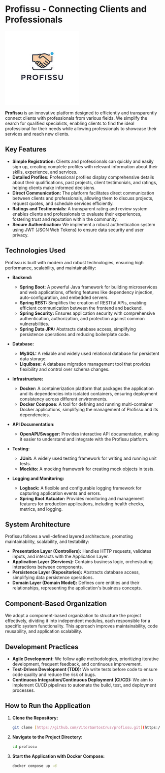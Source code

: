 # **Profissu - Connecting Clients and Professionals**

[![Profissu Logo](src/main/resources/static/profissu.jpeg)](src/main/resources/static/profissu.jpeg)

**Profissu** is an innovative platform designed to efficiently and transparently connect clients with professionals from various fields. We simplify the search for qualified specialists, enabling clients to find the ideal professional for their needs while allowing professionals to showcase their services and reach new clients.

## **Key Features**

* **Simple Registration:** Clients and professionals can quickly and easily sign up, creating complete profiles with relevant information about their skills, experience, and services.
* **Detailed Profiles:** Professional profiles display comprehensive details about their qualifications, past projects, client testimonials, and ratings, helping clients make informed decisions.
* **Direct Communication:** The platform facilitates direct communication between clients and professionals, allowing them to discuss projects, request quotes, and schedule services efficiently.
* **Ratings and Testimonials:** A transparent rating and review system enables clients and professionals to evaluate their experiences, fostering trust and reputation within the community.
* **Secure Authentication:** We implement a robust authentication system using JWT (JSON Web Tokens) to ensure data security and user privacy.

## **Technologies Used**

Profissu is built with modern and robust technologies, ensuring high performance, scalability, and maintainability:

* **Backend:**
    * **Spring Boot:** A powerful Java framework for building microservices and web applications, offering features like dependency injection, auto-configuration, and embedded servers.
    * **Spring REST:** Simplifies the creation of RESTful APIs, enabling efficient communication between the frontend and backend.
    * **Spring Security:** Ensures application security with comprehensive authentication, authorization, and protection against common vulnerabilities.
    * **Spring Data JPA:** Abstracts database access, simplifying persistence operations and reducing boilerplate code.

* **Database:**
    * **MySQL:** A reliable and widely used relational database for persistent data storage.
    * **Liquibase:** A database migration management tool that provides flexibility and control over schema changes.

* **Infrastructure:**
    * **Docker:** A containerization platform that packages the application and its dependencies into isolated containers, ensuring deployment consistency across different environments.
    * **Docker Compose:** A tool for defining and running multi-container Docker applications, simplifying the management of Profissu and its dependencies.

* **API Documentation:**
    * **OpenAPI/Swagger:** Provides interactive API documentation, making it easier to understand and integrate with the Profissu platform.

* **Testing:**
    * **JUnit:** A widely used testing framework for writing and running unit tests.
    * **Mockito:** A mocking framework for creating mock objects in tests.

* **Logging and Monitoring:**
    * **Logback:** A flexible and configurable logging framework for capturing application events and errors.
    * **Spring Boot Actuator:** Provides monitoring and management features for production applications, including health checks, metrics, and logging.

## **System Architecture**

Profissu follows a well-defined layered architecture, promoting maintainability, scalability, and testability:

* **Presentation Layer (Controllers):** Handles HTTP requests, validates inputs, and interacts with the Application Layer.
* **Application Layer (Services):** Contains business logic, orchestrating interactions between components.
* **Persistence Layer (Repositories):** Abstracts database access, simplifying data persistence operations.
* **Domain Layer (Domain Model):** Defines core entities and their relationships, representing the application's business concepts.

## **Component-Based Organization**

We adopt a component-based organization to structure the project effectively, dividing it into independent modules, each responsible for a specific system functionality. This approach improves maintainability, code reusability, and application scalability.

## **Development Practices**

* **Agile Development:** We follow agile methodologies, prioritizing iterative development, frequent feedback, and continuous improvement.
* **Test-Driven Development (TDD):** We write tests before code to ensure code quality and reduce the risk of bugs.  
* **Continuous Integration/Continuous Deployment (CI/CD):** We aim to implement CI/CD pipelines to automate the build, test, and deployment processes.

## **How to Run the Application**

1. **Clone the Repository:**
   ```bash
   git clone [https://github.com/VitorSantosCruz/profissu.git](https://github.com/VitorSantosCruz/profissu.git)
   ```

2. **Navigate to the Project Directory:**
   ```bash
   cd profissu
   ```

3. **Start the Application with Docker Compose:**
   ```bash
   docker compose up -d
   ```
